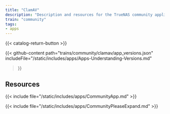 ```yaml
---
title: "ClamAV"
description: "Description and resources for the TrueNAS community application called ClamAV."
train: "community"
tags:
- apps
---
```


{{< catalog-return-button >}}

{{< github-content 
    path="trains/community/clamav/app_versions.json"
	includeFile="/static/includes/apps/Apps-Understanding-Versions.md"
>}}

## Resources

{{< include file="/static/includes/apps/CommunityApp.md" >}}

{{< include file="/static/includes/apps/CommunityPleaseExpand.md" >}}

<!--
<div class="docs-sections">

{{< doc-card title="<appname> Deployments" link="/resources/"
descr="How to deploy and configure the <appname> app." >}}

</div>
-->
